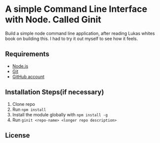 # A simple Command Line Interface with Node. Called Ginit

Build a simple node command line application, after reading Lukas whites book on building this. I had to try it out myself to see how it feels.

## Requirements

- [Node.js](https://nodejs.org/)
- [Git](https://www.github.com)
- [GitHub account](https://www.github.com)

## Installation Steps(if necessary)

1. Clone repo
2. Run `npm install`
3. Install the module globally with `npm install -g`
4. Run `ginit <repo-name> <longer repo description>`

## License

